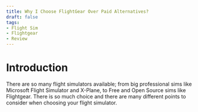 ```yaml
---
title: Why I Choose FlightGear Over Paid Alternatives?
draft: false
tags:
- Flight Sim
- Flightgear
- Review
---
```


# Introduction
There are so many flight simulators available; from big professional sims like Microsoft Flight Simulator and X-Plane, to Free and Open Source sims like Flightgear. There is so much choice and there are many different points to consider when choosing your flight simulator.
